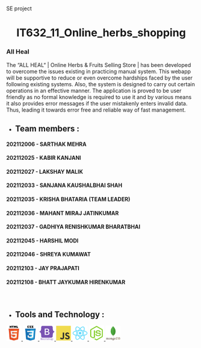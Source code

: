 # 
SE project
<h1 align="center">IT632_11_Online_herbs_shopping</h1>
<h3>All Heal</h3>
<p>The “ALL HEAL“ | Online Herbs & Fruits Selling Store | has been developed to overcome the issues existing 
in practicing manual system. This webapp will be supportive to reduce or even overcome hardships faced by 
the user following existing systems. Also, the system is designed to carry out certain operations in an effective 
manner.
The application is proved to be user friendly as no formal knowledge is required to use it and by various 
means it also provides error messages if the user mistakenly enters invalid data. Thus, leading it towards 
error free and reliable way of fast management.</p>

- <h2 align="left">Team members :</h2>
<h4 align="left"> 202112006 - SARTHAK MEHRA </h4>
<h4 align="left"> 202112025 - KABIR KANJANI </h4>
<h4 align="left"> 202112027 - LAKSHAY MALIK </h4>
<h4 align="left"> 202112033 - SANJANA KAUSHALBHAI SHAH </h4>
<strong> <h4 align="left"> 202112035 - KRISHA BHATARIA (TEAM LEADER)</h4> </strong>
<h4 align="left"> 202112036 - MAHANT MIRAJ JATINKUMAR </h4>
<h4 align="left"> 202112037 - GADHIYA RENISHKUMAR BHARATBHAI </h4>
<h4 align="left"> 202112045 - HARSHIL MODI </h4>
<h4 align="left"> 202112046 - SHREYA KUMAWAT </h4>
<h4 align="left"> 202112103 - JAY PRAJAPATI </h4>
<h4 align="left"> 202112108 - BHATT JAYKUMAR HIRENKUMAR </h4>

<br>

- <h2 align="left">Tools and Technology :</h2>
<p align="left"> 
<a href="https://www.w3.org/html/" target="_blank" rel="noreferrer"> <img src="https://raw.githubusercontent.com/devicons/devicon/master/icons/html5/html5-original-wordmark.svg" alt="html5" width="40" height="40"/> </a> 
<a href="https://www.w3schools.com/css/" target="_blank" rel="noreferrer"> <img src="https://raw.githubusercontent.com/devicons/devicon/master/icons/css3/css3-original-wordmark.svg" alt="css3" width="40" height="40"/> </a> 
<a href="https://getbootstrap.com" target="_blank" rel="noreferrer"> <img src="https://raw.githubusercontent.com/devicons/devicon/master/icons/bootstrap/bootstrap-plain-wordmark.svg" alt="bootstrap" width="40" height="40"/> </a> 
<a href="https://developer.mozilla.org/en-US/docs/Web/JavaScript" target="_blank" rel="noreferrer"> <img src="https://raw.githubusercontent.com/devicons/devicon/master/icons/javascript/javascript-original.svg" alt="javascript" width="40" height="40"/> </a> 
<a href="https://reactjs.org/" target="_blank" rel="noreferrer"> <img src="https://raw.githubusercontent.com/devicons/devicon/master/icons/react/react-original.svg" alt="react js" width="40" height="40"/> </a> 
<a href="https://nodejs.org/en/" target="_blank" rel="noreferrer"> <img src="https://raw.githubusercontent.com/devicons/devicon/master/icons/nodejs/nodejs-original.svg" alt="node" width="40" height="40"/> </a> 
<a href="https://www.mongodb.com/" target="_blank" rel="noreferrer"> <img src="https://raw.githubusercontent.com/devicons/devicon/master/icons/mongodb/mongodb-original-wordmark.svg" alt="mongodb" width="40" height="40"/> </a> 

</p>

